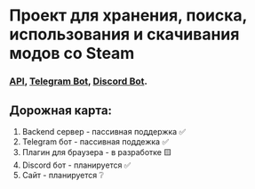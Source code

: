 # Проект для хранения, поиска, использования и скачивания модов со Steam

### [API](https://43093.zetalink.ru:8000), [Telegram Bot](https://t.me/get_from_steam_bot), [Discord Bot](https://discord.com/api/oauth2/authorize?client_id=1137841106852253818&permissions=2148063296&scope=applications.commands%20bot).

## Дорожная карта:
1. Backend сервер - пассивная поддержка ✅
2. Telegram бот - пассивная поддежка ✅
3. Плагин для браузера - в разработке 🟨
4. Discord бот - планируется ✅
5. Сайт - планируется ❔
